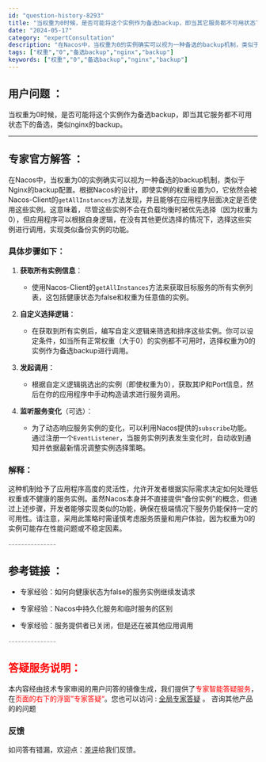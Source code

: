 ```yaml
---
id: "question-history-8293"
title: "当权重为0时候，是否可能将这个实例作为备选backup，即当其它服务都不可用状态下的备选，类似nginx的"
date: "2024-05-17"
category: "expertConsultation"
description: "在Nacos中，当权重为0的实例确实可以视为一种备选的backup机制，类似于Nginx的backup配置。根据Nacos的设计，即使实例的权重设置为0，它依然会被Nacos-Client的`getAllInstances`方法发现，并且能够在应用程序层面决定是否使用这些实例。这意味着，尽管这些实例"
tags: ["权重","0","备选backup","nginx","backup"]
keywords: ["权重","0","备选backup","nginx","backup"]
---
```


## 用户问题 ： 
 当权重为0时候，是否可能将这个实例作为备选backup，即当其它服务都不可用状态下的备选，类似nginx的backup。  

---------------
## 专家官方解答 ：

在Nacos中，当权重为0的实例确实可以视为一种备选的backup机制，类似于Nginx的backup配置。根据Nacos的设计，即使实例的权重设置为0，它依然会被Nacos-Client的`getAllInstances`方法发现，并且能够在应用程序层面决定是否使用这些实例。这意味着，尽管这些实例不会在负载均衡时被优先选择（因为权重为0），但应用程序可以根据自身逻辑，在没有其他更优选择的情况下，选择这些实例进行调用，实现类似备份实例的功能。

### 具体步骤如下：

1. **获取所有实例信息**：
   - 使用Nacos-Client的`getAllInstances`方法来获取目标服务的所有实例列表，这包括健康状态为false和权重为任意值的实例。

2. **自定义选择逻辑**：
   - 在获取到所有实例后，编写自定义逻辑来筛选和排序这些实例。你可以设定条件，如当所有正常权重（大于0）的实例都不可用时，选择权重为0的实例作为备选backup进行调用。

3. **发起调用**：
   - 根据自定义逻辑挑选出的实例（即使权重为0），获取其IP和Port信息，然后在你的应用程序中手动构造请求进行服务调用。

4. **监听服务变化**（可选）：
   - 为了动态响应服务实例的变化，可以利用Nacos提供的`subscribe`功能。通过注册一个`EventListener`，当服务实例列表发生变化时，自动收到通知并依据最新情况调整实例选择策略。

### 解释：
这种机制给予了应用程序高度的灵活性，允许开发者根据实际需求决定如何处理低权重或不健康的服务实例。虽然Nacos本身并不直接提供“备份实例”的概念，但通过上述步骤，开发者能够实现类似的功能，确保在极端情况下服务仍能保持一定的可用性。请注意，采用此策略时需谨慎考虑服务质量和用户体验，因为权重为0的实例可能存在性能问题或不稳定因素。


<font color="#949494">---------------</font> 


## 参考链接 ：

* 专家经验：如何向健康状态为false的服务实例继续发请求 
 
 * 专家经验：Nacos中持久化服务和临时服务的区别 
 
 * 专家经验：服务提供者已关闭，但是还在被其他应用调用 


 <font color="#949494">---------------</font> 
 


## <font color="#FF0000">答疑服务说明：</font> 

本内容经由技术专家审阅的用户问答的镜像生成，我们提供了<font color="#FF0000">专家智能答疑服务</font>，在<font color="#FF0000">页面的右下的浮窗”专家答疑“</font>。您也可以访问 : [全局专家答疑](https://answer.opensource.alibaba.com/docs/intro) 。 咨询其他产品的的问题

### 反馈
如问答有错漏，欢迎点：[差评](https://ai.nacos.io/user/feedbackByEnhancerGradePOJOID?enhancerGradePOJOId=13632)给我们反馈。
